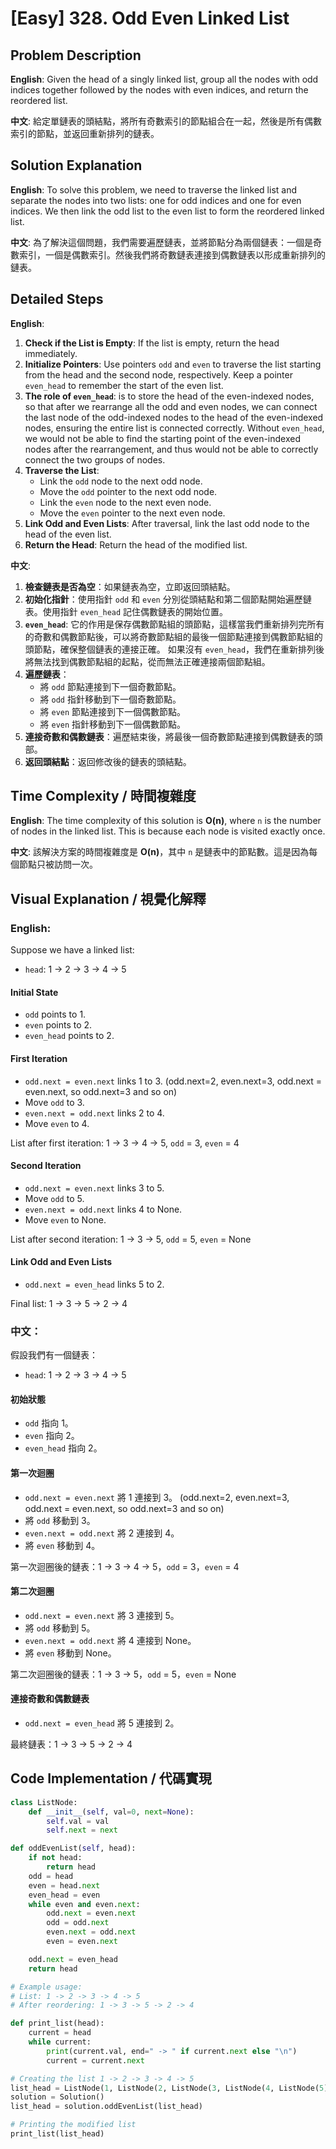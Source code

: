 # [Easy] 328. Odd Even Linked List 

## Problem Description 

**English**:
Given the head of a singly linked list, group all the nodes with odd indices together followed by the nodes with even indices, and return the reordered list.

**中文**:
給定單鏈表的頭結點，將所有奇數索引的節點組合在一起，然後是所有偶數索引的節點，並返回重新排列的鏈表。

## Solution Explanation 

**English**:
To solve this problem, we need to traverse the linked list and separate the nodes into two lists: one for odd indices and one for even indices. We then link the odd list to the even list to form the reordered linked list.

**中文**:
為了解決這個問題，我們需要遍歷鏈表，並將節點分為兩個鏈表：一個是奇數索引，一個是偶數索引。然後我們將奇數鏈表連接到偶數鏈表以形成重新排列的鏈表。

## Detailed Steps 

**English**:
1. **Check if the List is Empty**: If the list is empty, return the head immediately.
2. **Initialize Pointers**: Use pointers `odd` and `even` to traverse the list starting from the head and the second node, respectively. Keep a pointer `even_head` to remember the start of the even list.
3. **The role of `even_head`**: is to store the head of the even-indexed nodes, so that after we rearrange all the odd and even nodes, we can connect the last node of the odd-indexed nodes to the head of the even-indexed nodes, ensuring the entire list is connected correctly.
Without `even_head`, we would not be able to find the starting point of the even-indexed nodes after the rearrangement, and thus would not be able to correctly connect the two groups of nodes.
4. **Traverse the List**:
    - Link the `odd` node to the next odd node.
    - Move the `odd` pointer to the next odd node.
    - Link the `even` node to the next even node.
    - Move the `even` pointer to the next even node.
5. **Link Odd and Even Lists**: After traversal, link the last odd node to the head of the even list.
6. **Return the Head**: Return the head of the modified list.

**中文**:
1. **檢查鏈表是否為空**：如果鏈表為空，立即返回頭結點。
2. **初始化指針**：使用指針 `odd` 和 `even` 分別從頭結點和第二個節點開始遍歷鏈表。使用指針 `even_head` 記住偶數鏈表的開始位置。
3. **`even_head`**: 它的作用是保存偶數節點組的頭節點，這樣當我們重新排列完所有的奇數和偶數節點後，可以將奇數節點組的最後一個節點連接到偶數節點組的頭節點，確保整個鏈表的連接正確。
如果沒有 `even_head`，我們在重新排列後將無法找到偶數節點組的起點，從而無法正確連接兩個節點組。
4. **遍歷鏈表**：
    - 將 `odd` 節點連接到下一個奇數節點。
    - 將 `odd` 指針移動到下一個奇數節點。
    - 將 `even` 節點連接到下一個偶數節點。
    - 將 `even` 指針移動到下一個偶數節點。
5. **連接奇數和偶數鏈表**：遍歷結束後，將最後一個奇數節點連接到偶數鏈表的頭部。
6. **返回頭結點**：返回修改後的鏈表的頭結點。

## Time Complexity / 時間複雜度

**English**:
The time complexity of this solution is **O(n)**, where `n` is the number of nodes in the linked list. This is because each node is visited exactly once.

**中文**:
該解決方案的時間複雜度是 **O(n)**，其中 `n` 是鏈表中的節點數。這是因為每個節點只被訪問一次。

## Visual Explanation / 視覺化解釋

### English:

Suppose we have a linked list:

- `head`: 1 -> 2 -> 3 -> 4 -> 5

#### Initial State
- `odd` points to 1.
- `even` points to 2.
- `even_head` points to 2.

#### First Iteration
- `odd.next = even.next` links 1 to 3. (odd.next=2, even.next=3, odd.next = even.next, so odd.next=3 and so on)
- Move `odd` to 3.
- `even.next = odd.next` links 2 to 4.
- Move `even` to 4.

List after first iteration: 1 -> 3 -> 4 -> 5, `odd` = 3, `even` = 4

#### Second Iteration
- `odd.next = even.next` links 3 to 5.
- Move `odd` to 5.
- `even.next = odd.next` links 4 to None.
- Move `even` to None.

List after second iteration: 1 -> 3 -> 5, `odd` = 5, `even` = None

#### Link Odd and Even Lists
- `odd.next = even_head` links 5 to 2.

Final list: 1 -> 3 -> 5 -> 2 -> 4

### 中文：

假設我們有一個鏈表：

- `head`: 1 -> 2 -> 3 -> 4 -> 5

#### 初始狀態
- `odd` 指向 1。
- `even` 指向 2。
- `even_head` 指向 2。

#### 第一次迴圈
- `odd.next = even.next` 將 1 連接到 3。 (odd.next=2, even.next=3, odd.next = even.next, so odd.next=3 and so on)
- 將 `odd` 移動到 3。
- `even.next = odd.next` 將 2 連接到 4。
- 將 `even` 移動到 4。

第一次迴圈後的鏈表：1 -> 3 -> 4 -> 5，`odd` = 3，`even` = 4

#### 第二次迴圈
- `odd.next = even.next` 將 3 連接到 5。
- 將 `odd` 移動到 5。
- `even.next = odd.next` 將 4 連接到 None。
- 將 `even` 移動到 None。

第二次迴圈後的鏈表：1 -> 3 -> 5，`odd` = 5，`even` = None

#### 連接奇數和偶數鏈表
- `odd.next = even_head` 將 5 連接到 2。

最終鏈表：1 -> 3 -> 5 -> 2 -> 4

## Code Implementation / 代碼實現

```python
class ListNode:
    def __init__(self, val=0, next=None):
        self.val = val
        self.next = next

def oddEvenList(self, head):
    if not head:
        return head
    odd = head
    even = head.next
    even_head = even
    while even and even.next:
        odd.next = even.next
        odd = odd.next
        even.next = odd.next
        even = even.next

    odd.next = even_head
    return head

# Example usage:
# List: 1 -> 2 -> 3 -> 4 -> 5
# After reordering: 1 -> 3 -> 5 -> 2 -> 4

def print_list(head):
    current = head
    while current:
        print(current.val, end=" -> " if current.next else "\n")
        current = current.next

# Creating the list 1 -> 2 -> 3 -> 4 -> 5
list_head = ListNode(1, ListNode(2, ListNode(3, ListNode(4, ListNode(5)))))
solution = Solution()
list_head = solution.oddEvenList(list_head)

# Printing the modified list
print_list(list_head)
